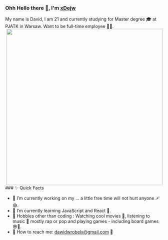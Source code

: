 ### Ohh Hello there 👋, I'm [xDejw](https://github.com/xDejw)

<p>
  My name is David, I am 21 and currently studying for Master degree 🎓 at PJATK in Warsaw. Want to be full-time employee 🧑‍💼.
  <img align="right" src="https://user-images.githubusercontent.com/74014874/177021055-ba64a633-382b-4912-a4ed-c039d0779056.gif" width="500"/>
</p>

<p>
  ### ✨ Quick Facts

  - 🔭 I’m currently working on my ... a little free time will not hurt anyone 🩹😅.
  - 🌱 I’m currently learning JavaScript and React 💪.
  - 🎿 Hobbies other than coding : Watching cool movies 👀, listening to music 🎵 mostly rap or pop and playing games - including board games 😎🎲.
  - 📮 How to reach me: dawidwrobelx@gmail.com 🤙
</p>
